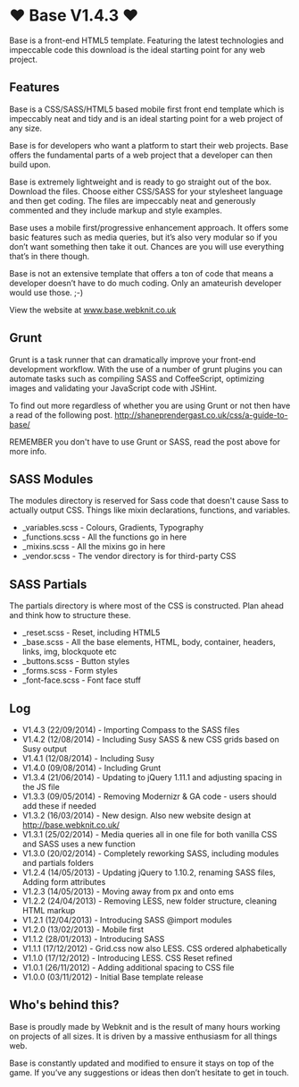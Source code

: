 ♥ Base V1.4.3 ♥ 
===============

Base is a front-end HTML5 template. Featuring the latest technologies and impeccable code this download is the ideal starting point for any web project.


Features
--------

Base is a CSS/SASS/HTML5 based mobile first front end template which is impeccably neat and tidy and is an ideal starting point for a web project of any size.

Base is for developers who want a platform to start their web projects. Base offers the fundamental parts of a web project that a developer can then build upon.

Base is extremely lightweight and is ready to go straight out of the box. Download the files. Choose either CSS/SASS for your stylesheet language and then get coding. The files are impeccably neat and generously commented and they include markup and style examples.

Base uses a mobile first/progressive enhancement approach. It offers some basic features such as media queries, but it’s also very modular so if you don’t want something then take it out. Chances are you will use everything that’s in there though.

Base is not an extensive template that offers a ton of code that means a developer doesn’t have to do much coding. Only an amateurish developer would use those. ;-) 

View the website at www.base.webknit.co.uk


Grunt
--------

Grunt is a task runner that can dramatically improve your front-end development workflow. With the use of a number of grunt plugins you can automate tasks such as compiling SASS and CoffeeScript, optimizing images and validating your JavaScript code with JSHint.

To find out more regardless of whether you are using Grunt or not then have a read of the following post.
http://shaneprendergast.co.uk/css/a-guide-to-base/

REMEMBER you don't have to use Grunt or SASS, read the post above for more info.


SASS Modules
-------------

The modules directory is reserved for Sass code that doesn't cause Sass to actually output CSS. Things like mixin declarations, functions, and variables.

- _variables.scss - Colours, Gradients, Typography
- _functions.scss - All the functions go in here
- _mixins.scss - All the mixins go in here
- _vendor.scss - The vendor directory is for third-party CSS


SASS Partials
-------------

The partials directory is where most of the CSS is constructed. Plan ahead and think how to structure these.

- _reset.scss - Reset, including HTML5
- _base.scss - All the base elements, HTML, body, container, headers, links, img, blockquote etc
- _buttons.scss - Button styles
- _forms.scss - Form styles
- _font-face.scss - Font face stuff


Log
---

- V1.4.3 (22/09/2014) - Importing Compass to the SASS files
- V1.4.2 (12/08/2014) - Including Susy SASS & new CSS grids based on Susy output
- V1.4.1 (12/08/2014) - Including Susy
- V1.4.0 (09/08/2014) - Including Grunt
- V1.3.4 (21/06/2014) - Updating to jQuery 1.11.1 and adjusting spacing in the JS file
- V1.3.3 (09/05/2014) - Removing Modernizr & GA code - users should add these if needed
- V1.3.2 (16/03/2014) - New design. Also new website design at http://base.webknit.co.uk/
- V1.3.1 (25/02/2014) - Media queries all in one file for both vanilla CSS and SASS uses a new function
- V1.3.0 (20/02/2014) - Completely reworking SASS, including modules and partials folders
- V1.2.4 (14/05/2013) - Updating jQuery to 1.10.2, renaming SASS files, Adding form attributes
- V1.2.3 (14/05/2013) - Moving away from px and onto ems
- V1.2.2 (24/04/2013) - Removing LESS, new folder structure, cleaning HTML markup
- V1.2.1 (12/04/2013) - Introducing SASS @import modules
- V1.2.0 (13/02/2013) - Mobile first
- V1.1.2 (28/01/2013) - Introducing SASS
- V1.1.1 (17/12/2012) - Grid.css now also LESS. CSS ordered alphabetically
- V1.1.0 (17/12/2012) - Introducing LESS. CSS Reset refined
- V1.0.1 (26/11/2012) - Adding additional spacing to CSS file
- V1.0.0 (03/11/2012) - Initial Base template release


Who's behind this?
-------------

Base is proudly made by Webknit and is the result of many hours working on projects of all sizes. It is driven by a massive enthusiasm for all things web.

Base is constantly updated and modified to ensure it stays on top of the game. If you’ve any suggestions or ideas then don’t hesitate to get in touch. 

